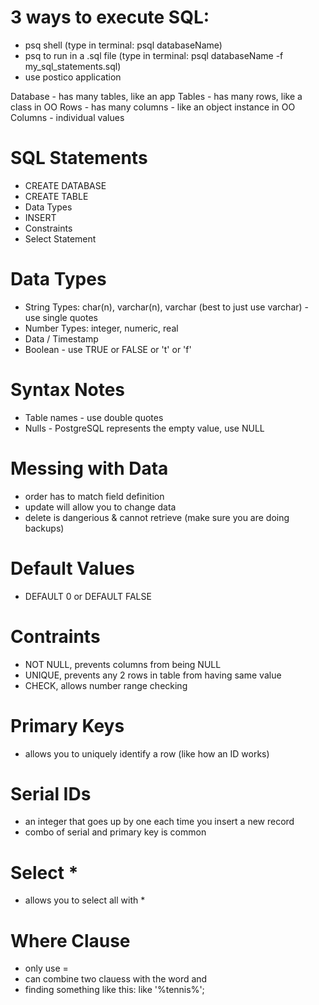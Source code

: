 # 3 ways to execute SQL:

- psq shell (type in terminal: psql databaseName)
- psq to run in a .sql file (type in terminal: psql databaseName -f my_sql_statements.sql)
- use postico application

Database - has many tables, like an app
Tables - has many rows, like a class in OO
Rows - has many columns - like an object instance in OO
Columns - individual values

# SQL Statements

- CREATE DATABASE
- CREATE TABLE
- Data Types
- INSERT
- Constraints
- Select Statement

# Data Types

- String Types: char(n), varchar(n), varchar (best to just use varchar) - use single quotes
- Number Types: integer, numeric, real
- Data / Timestamp
- Boolean - use TRUE or FALSE or 't' or 'f'

# Syntax Notes

- Table names - use double quotes 
- Nulls - PostgreSQL represents the empty value, use NULL

# Messing with Data

- order has to match field definition
- update will allow you to change data
- delete is dangerious & cannot retrieve (make sure you are doing backups)

# Default Values
- DEFAULT 0 or DEFAULT FALSE

# Contraints
- NOT NULL, prevents columns from being NULL
- UNIQUE, prevents any 2 rows in table from having same value
- CHECK, allows number range checking

# Primary Keys
- allows you to uniquely identify a row (like how an ID works)

# Serial IDs
- an integer that goes up by one each time you insert a new record
- combo of serial and primary key is common 

# Select *
- allows you to select all with *

# Where Clause
- only use = 
- can combine two clauess with the word and
- finding something like this: like '%tennis%';
